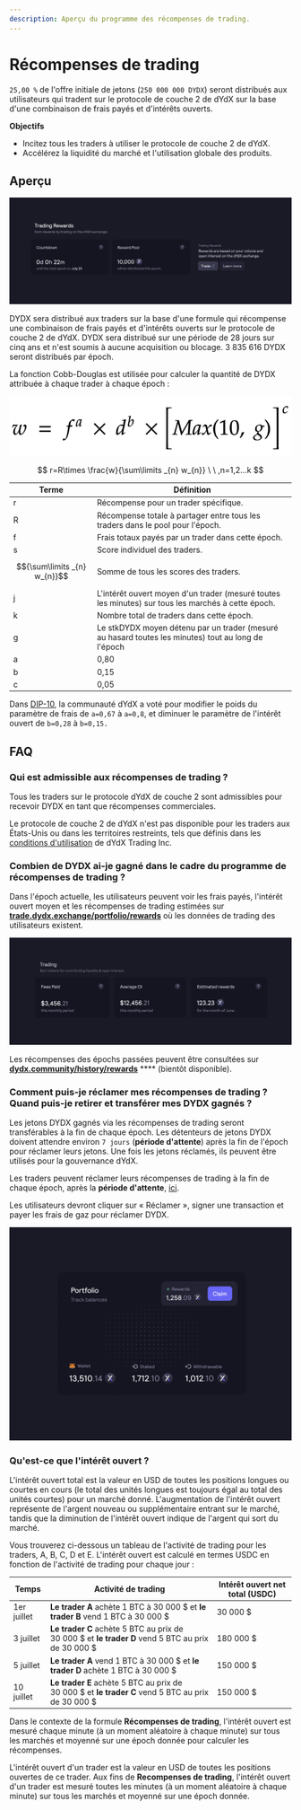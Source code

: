 ```yaml
---
description: Aperçu du programme des récompenses de trading.
---
```


# Récompenses de trading

`25,00 %` de l'offre initiale de jetons (`250 000 000 DYDX`) seront distribués aux utilisateurs qui tradent sur le protocole de couche 2 de dYdX sur la base d'une combinaison de frais payés et d'intérêts ouverts.

**Objectifs**

* Incitez tous les traders à utiliser le protocole de couche 2 de dYdX.
* Accélérez la liquidité du marché et l'utilisation globale des produits.

## **Aperçu**

![Gagnez des récompenses en tradant sur le protocole de layer 2](<../.gitbook/assets/image (17).png>)

DYDX sera distribué aux traders sur la base d'une formule qui récompense une combinaison de frais payés et d'intérêts ouverts sur le protocole de couche 2 de dYdX. DYDX sera distribué sur une période de 28 jours sur cinq ans et n'est soumis à aucune acquisition ou blocage. 3 835 616 DYDX seront distribués par époch.

La fonction Cobb-Douglas est utilisée pour calculer la quantité de DYDX attribuée à chaque trader à chaque époch :

![](../.gitbook/assets/math-20211221.png)

$$ r=R\times \frac{w}{\sum\limits _{n} w_{n}} \ \ ,n=1,2...k $$

| Terme | Définition |
| ---------------------------- | ------------------------------------------------------------------------------------------ |
| r | Récompense pour un trader spécifique. |
| R | Récompense totale à partager entre tous les traders dans le pool pour l'époch. |
| f | Frais totaux payés par un trader dans cette époch. |
| s | Score individuel des traders. |
| $${\sum\limits _{n} w_{n}}$$ | Somme de tous les scores des traders. |
| j | L'intérêt ouvert moyen d'un trader (mesuré toutes les minutes) sur tous les marchés à cette époch. |
| k | Nombre total de traders dans cette époch. |
| g | Le stkDYDX moyen détenu par un trader (mesuré au hasard toutes les minutes) tout au long de l'époch |
| a | 0,80 |
| b | 0,15 |
| c | 0,05 |

Dans [DIP-10](https://github.com/dydxfoundation/dip/blob/master/content/dips/DIP-10.md), la communauté dYdX a voté pour modifier le poids du paramètre de frais de `a=0,67`  à `a=0,8`, et diminuer le paramètre de l'intérêt ouvert de `b=0,28` à `b=0,15.`

## FAQ

### Qui est admissible aux récompenses de trading ?

Tous les traders sur le protocole dYdX de couche 2 sont admissibles pour recevoir DYDX en tant que récompenses commerciales.

Le protocole de couche 2 de dYdX n'est pas disponible pour les traders aux États-Unis ou dans les territoires restreints, tels que définis dans les [conditions d'utilisation](https://dydx.exchange/terms) de dYdX Trading Inc.

### Combien de DYDX ai-je gagné dans le cadre du programme de récompenses de trading ?

Dans l'époch actuelle, les utilisateurs peuvent voir les frais payés, l'intérêt ouvert moyen et les récompenses de trading estimées sur [**trade.dydx.exchange/portfolio/rewards**](https://trade.dydx.exchange/portfolio/rewards) où les données de trading des utilisateurs existent.

![Informations sur les récompenses pour l'époch actuelle](<../.gitbook/assets/image (18).png>)

Les récompenses des épochs passées peuvent être consultées sur [**dydx.community/history/rewards**](https://dydx.community/history/rewards) **** (bientôt disponible).

### Comment puis-je réclamer mes récompenses de trading ? Quand puis-je retirer et transférer mes DYDX gagnés ?

Les jetons DYDX gagnés via les récompenses de trading seront transférables à la fin de chaque époch. Les détenteurs de jetons DYDX doivent attendre environ `7 jours` (**période d'attente**) après la fin de l'époch pour réclamer leurs jetons. Une fois les jetons réclamés, ils peuvent être utilisés pour la gouvernance dYdX.

Les traders peuvent réclamer leurs récompenses de trading à la fin de chaque époch, après la **période d'attente**, [ici](https://dydx.community/dashboard).

Les utilisateurs devront cliquer sur « Réclamer », signer une transaction et payer les frais de gaz pour réclamer DYDX.

![Aperçu du portefeuille des récompenses](<../.gitbook/assets/image (20).png>)

### Qu'est-ce que l'intérêt ouvert ?

L'intérêt ouvert total est la valeur en USD de toutes les positions longues ou courtes en cours (le total des unités longues est toujours égal au total des unités courtes) pour un marché donné. L'augmentation de l'intérêt ouvert représente de l'argent nouveau ou supplémentaire entrant sur le marché, tandis que la diminution de l'intérêt ouvert indique de l'argent qui sort du marché.

Vous trouverez ci-dessous un tableau de l'activité de trading pour les traders, A, B, C, D et E. L'intérêt ouvert est calculé en termes USDC en fonction de l'activité de trading pour chaque jour :

| Temps | Activité de trading | Intérêt ouvert net total (USDC) |
| ------- | -------------------------------------------------------------------------- | ------------------------------ |
| 1er juillet | **Le trader A** achète 1 BTC à 30 000 $ et **le trader B** vend 1 BTC à 30 000 $ | 30 000 $ |
| 3 juillet | **Le trader C** achète 5 BTC au prix de 30 000 $ et **le trader D** vend 5 BTC au prix de 30 000 $ | 180 000 $ |
| 5 juillet | **Le trader A** vend 1 BTC à 30 000 $ et **le trader D** achète 1 BTC à 30 000 $ | 150 000 $ |
| 10 juillet | **Le trader E** achète 5 BTC au prix de 30 000 $ et **le trader C** vend 5 BTC au prix de 30 000 $ | 150 000 $ |

Dans le contexte de la formule **Récompenses de trading**, l'intérêt ouvert est mesuré chaque minute (à un moment aléatoire à chaque minute) sur tous les marchés et moyenné sur une époch donnée pour calculer les récompenses.

L'intérêt ouvert d'un trader est la valeur en USD de toutes les positions ouvertes de ce trader. Aux fins de **Recompenses de trading**, l'intérêt ouvert d'un trader est mesuré toutes les minutes (à un moment aléatoire à chaque minute) sur tous les marchés et moyenné sur une époch donnée.
